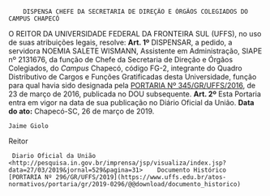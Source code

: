         DISPENSA CHEFE DA SECRETARIA DE DIREÇÃO E ÓRGÃOS COLEGIADOS DO CAMPUS CHAPECÓ  

 O REITOR DA UNIVERSIDADE FEDERAL DA FRONTEIRA SUL (UFFS), no uso de suas atribuições legais, resolve:   **Art. 1º**  DISPENSAR, a pedido, a servidora NOEMIA SALETE WISMANN, Assistente em Administração, SIAPE nº 2131676, da função de Chefe da Secretaria de Direção e Órgãos Colegiados, do *Campus*  Chapecó, código FG-2, integrante do Quadro Distributivo de Cargos e Funções Gratificadas desta Universidade, função para qual havia sido designada pela [PORTARIA Nº 345/GR/UFFS/2016](https://www.uffs.edu.br/atos-normativos/portaria/gr/2016-0345), de 23 de março de 2016, publicada no DOU subsequente.   **Art. 2º**  Esta Portaria entra em vigor na data de sua publicação no Diário Oficial da União.      **Data do ato:** Chapecó-SC, 26 de março de 2019.   
 

    Jaime Giolo   
 Reitor 

     Diario Oficial da União <http://pesquisa.in.gov.br/imprensa/jsp/visualiza/index.jsp?data=27/03/2019&jornal=529&pagina=31>    Documento Histórico  [PORTARIA Nº 296/GR/UFFS/2019](https://www.uffs.edu.br/atos-normativos/portaria/gr/2019-0296/@@download/documento_historico)     
      